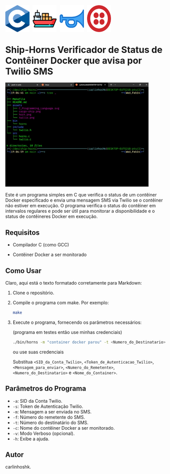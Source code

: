 <div style="display: flex;">
    <img src="assets/C_Programming_Language.svg" alt="C Programming Language" width="15%" style="margin-right: 10px;">
    <img src="assets/cargo-ship.png" alt="Cargo Ship" width="15%" style="margin-right: 10px;">
    <img src="assets/horn.png" alt="Horn" width="15%" style="margin-right: 10px;">
    <img src="assets/twilio.png" alt="Twilio" width="15%">
</div>



Ship-Horns Verificador de Status de Contêiner Docker que avisa por Twilio SMS
========================================================

<img src="assets/gif-maker.gif" alt="GIF" width="90%">




Este é um programa simples em C que verifica o status de um contêiner Docker especificado e envia uma mensagem SMS via Twilio se o contêiner não estiver em execução. O programa verifica o status do contêiner em intervalos regulares e pode ser útil para monitorar a disponibilidade e o status de contêineres Docker em execução.

Requisitos
----------

*   Compilador C (como GCC)

*   Contêiner Docker a ser monitorado

Como Usar
---------
Claro, aqui está o texto formatado corretamente para Markdown:

1. Clone o repositório.

2. Compile o programa com make. Por exemplo:

    ```bash
    make
    ```

3. Execute o programa, fornecendo os parâmetros necessários:

    (programa em testes então use minhas credenciais)

    ```bash
    ./bin/horns -m "container docker parou" -t <Numero_do_Destinatario> -c <Nome_do_Container>
    ```

    ou use suas credenciais

    Substitua `<SID_da_Conta_Twilio>`, `<Token_de_Autenticacao_Twilio>`, `<Mensagem_para_enviar>`, `<Numero_do_Remetente>`, `<Numero_do_Destinatario>` e `<Nome_do_Container>`.

Parâmetros do Programa
----------------------

*   `-a`: SID da Conta Twilio.
*   `-s`: Token de Autenticação Twilio.
*   `-m`: Mensagem a ser enviada no SMS.
*   `-f`: Número do remetente do SMS.
*   `-t`: Número do destinatário do SMS.
*   `-c`: Nome do contêiner Docker a ser monitorado.
*   `-v`: Modo Verboso (opcional).
*   `-h`: Exibe a ajuda.


Autor
-----
  carlinhoshk.
